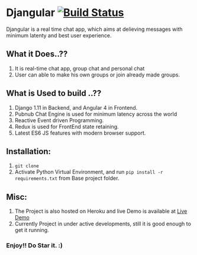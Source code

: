 # Djangular        [![Build Status](https://travis-ci.org/deepak1725/djangular.svg?branch=master)](https://travis-ci.org/deepak1725/djangular)

Djangular is a real time chat app, which aims at delieving messages with minimum latenty and best user experience.


## What it Does..??
1. It is real-time chat app, group chat and personal chat
2. User can able to make his own groups or join already made groups.

    
## What is Used to build ..??
1. Django 1.11 in Backend, and Angular 4 in Frontend.
2. Pubnub Chat Engine is used for minimum latency across the world
3. Reactive Event driven Programming.
4. Redux is used for FrontEnd state retaining.
4. Latest ES6 JS features with modern browser support. 

## Installation:

1. `git clone`
2. Activate Python Virtual Environment, and run `pip install -r requirements.txt` from Base project folder.


## Misc:
1. The Project is also hosted on Heroku and live Demo is available at [Live Demo](https://mydjangular.herokuapp.com/)
2. Currently Project in under active developments, still it is good enough to get it running.

### Enjoy!! Do Star it. :)


  


